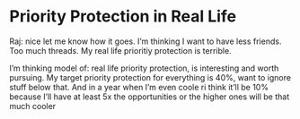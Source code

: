 # Priority Protection in Real Life

Raj: nice let me know how it goes. I’m thinking I want to have less friends. Too much threads. My real life prioritiy protection is terrible.

 

I’m thinking model of: real life priority protection, is interesting and worth pursuing. My target priority protection for everything is 40%, want to ignore stuff below that. And in a year when I’m even coole ri think it’ll be 10% because I’ll have at least 5x the opportunities or the higher ones will be that much cooler

